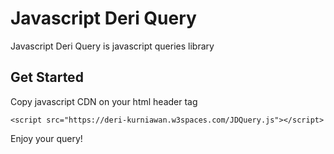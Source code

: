 # Javascript Deri Query
Javascript Deri Query is javascript queries library

## Get Started
Copy javascript CDN on your html header tag
  
  `<script src="https://deri-kurniawan.w3spaces.com/JDQuery.js"></script>`
 
Enjoy your query!
